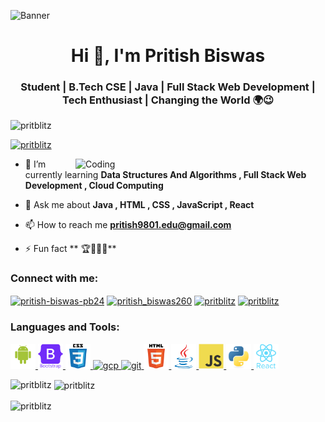 ![Banner]()
<h1 align="center">Hi 👋, I'm Pritish Biswas</h1>

<h3 align="center">Student | B.Tech CSE | Java | Full Stack Web Development | Tech Enthusiast | Changing the World 🌍😉</h3>

<p align="left"> <img src="https://komarev.com/ghpvc/?username=pritblitz&label=Profile%20views&color=0e75b6&style=flat" alt="pritblitz" /> </p>

<p align="left"> <a href="https://github.com/ryo-ma/github-profile-trophy"><img src="https://github-profile-trophy.vercel.app/?username=pritblitz" alt="pritblitz" /></a> </p>


<img align="right" alt="Coding" width="400" src="https://i.pinimg.com/originals/bc/6c/17/bc6c171eee288a2f1e124c749303b24e.gif"/>



- 🌱 I’m currently learning **Data Structures And Algorithms , Full Stack Web Development , Cloud Computing**

- 💬 Ask me about **Java , HTML , CSS , JavaScript , React**

- 📫 How to reach me **pritish9801.edu@gmail.com**

- ⚡ Fun fact ** 🏆👩‍💻🚀**

<h3 align="left">Connect with me:</h3>
<p align="left">
<a href="https://linkedin.com/in/pritish-biswas-pb24" target="blank"><img align="center" src="https://raw.githubusercontent.com/rahuldkjain/github-profile-readme-generator/master/src/images/icons/Social/linked-in-alt.svg" alt="pritish-biswas-pb24" height="30" width="40" /></a>
<a href="https://instagram.com/pritish_biswas260" target="blank"><img align="center" src="https://raw.githubusercontent.com/rahuldkjain/github-profile-readme-generator/master/src/images/icons/Social/instagram.svg" alt="pritish_biswas260" height="30" width="40" /></a>
<a href="https://www.hackerrank.com/pritblitz" target="blank"><img align="center" src="https://raw.githubusercontent.com/rahuldkjain/github-profile-readme-generator/master/src/images/icons/Social/hackerrank.svg" alt="pritblitz" height="30" width="40" /></a>
<a href="https://www.leetcode.com/pritblitz" target="blank"><img align="center" src="https://raw.githubusercontent.com/rahuldkjain/github-profile-readme-generator/master/src/images/icons/Social/leet-code.svg" alt="pritblitz" height="30" width="40" /></a>
</p>

<h3 align="left">Languages and Tools:</h3>
<p align="left"> <a href="https://developer.android.com" target="_blank" rel="noreferrer"> <img src="https://raw.githubusercontent.com/devicons/devicon/master/icons/android/android-original-wordmark.svg" alt="android" width="40" height="40"/> </a> <a href="https://getbootstrap.com" target="_blank" rel="noreferrer"> <img src="https://raw.githubusercontent.com/devicons/devicon/master/icons/bootstrap/bootstrap-plain-wordmark.svg" alt="bootstrap" width="40" height="40"/> </a> <a href="https://www.w3schools.com/css/" target="_blank" rel="noreferrer"> <img src="https://raw.githubusercontent.com/devicons/devicon/master/icons/css3/css3-original-wordmark.svg" alt="css3" width="40" height="40"/> </a> <a href="https://cloud.google.com" target="_blank" rel="noreferrer"> <img src="https://www.vectorlogo.zone/logos/google_cloud/google_cloud-icon.svg" alt="gcp" width="40" height="40"/> </a> <a href="https://git-scm.com/" target="_blank" rel="noreferrer"> <img src="https://www.vectorlogo.zone/logos/git-scm/git-scm-icon.svg" alt="git" width="40" height="40"/> </a> <a href="https://www.w3.org/html/" target="_blank" rel="noreferrer"> <img src="https://raw.githubusercontent.com/devicons/devicon/master/icons/html5/html5-original-wordmark.svg" alt="html5" width="40" height="40"/> </a> <a href="https://www.java.com" target="_blank" rel="noreferrer"> <img src="https://raw.githubusercontent.com/devicons/devicon/master/icons/java/java-original.svg" alt="java" width="40" height="40"/> </a> <a href="https://developer.mozilla.org/en-US/docs/Web/JavaScript" target="_blank" rel="noreferrer"> <img src="https://raw.githubusercontent.com/devicons/devicon/master/icons/javascript/javascript-original.svg" alt="javascript" width="40" height="40"/> </a> <a href="https://www.python.org" target="_blank" rel="noreferrer"> <img src="https://raw.githubusercontent.com/devicons/devicon/master/icons/python/python-original.svg" alt="python" width="40" height="40"/> </a> <a href="https://reactjs.org/" target="_blank" rel="noreferrer"> <img src="https://raw.githubusercontent.com/devicons/devicon/master/icons/react/react-original-wordmark.svg" alt="react" width="40" height="40"/> </a> </p>

<p><img align="left" src="https://github-readme-stats.vercel.app/api/top-langs?username=pritblitz&show_icons=true&locale=en&layout=compact" alt="pritblitz" /></p>

<p>&nbsp;<img align="center" src="https://github-readme-stats.vercel.app/api?username=pritblitz&show_icons=true&locale=en" alt="pritblitz" /></p>

<p><img align="center" src="https://github-readme-streak-stats.herokuapp.com/?user=pritblitz&" alt="pritblitz" /></p>



